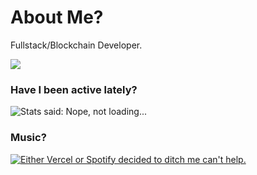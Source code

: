 # About Me?
Fullstack/Blockchain Developer. <br />

<img src="https://komarev.com/ghpvc/?username=AyamDobhal"> <br />

### Have I been active lately?

<img alt="Stats said: Nope, not loading..." src="https://github-stats-widget-git-main-ayamdobhal.vercel.app/api?username=ayamdobhal&show_icons=true&theme=transparent" />

### Music?

<a href="https://open.spotify.com/user/ayam_d" target="_blank">
  <img 
    src="https://novatorem-ayamdobhal.vercel.app/api/spotify?background_color=0d1117&border_color=00ecff"
    alt="Either Vercel or Spotify decided to ditch me can't help."
  >
</a>
